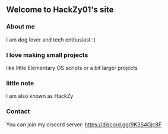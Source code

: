 ## Welcome to HackZy01's site

### About me
I am dog lover and tech enthusiast :)

### I love making small projects
like little Elementary OS scripts or a bit larger projects

### little note
I am also known as HackZy

### Contact

You can join my discord server:
https://discord.gg/9K3S4Gjc8F
